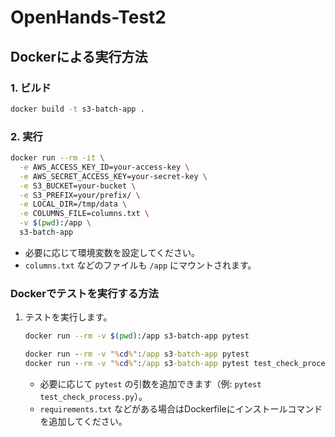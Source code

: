 # OpenHands-Test2

## Dockerによる実行方法

### 1. ビルド

```sh
docker build -t s3-batch-app .
```

### 2. 実行

```sh
docker run --rm -it \
  -e AWS_ACCESS_KEY_ID=your-access-key \
  -e AWS_SECRET_ACCESS_KEY=your-secret-key \
  -e S3_BUCKET=your-bucket \
  -e S3_PREFIX=your/prefix/ \
  -e LOCAL_DIR=/tmp/data \
  -e COLUMNS_FILE=columns.txt \
  -v $(pwd):/app \
  s3-batch-app
```

- 必要に応じて環境変数を設定してください。
- `columns.txt` などのファイルも `/app` にマウントされます。


### Dockerでテストを実行する方法

1. テストを実行します。

    ```sh
    docker run --rm -v $(pwd):/app s3-batch-app pytest
    ```

    ```cmd
    docker run --rm -v "%cd%":/app s3-batch-app pytest
    docker run --rm -v "%cd%":/app s3-batch-app pytest test_check_process.py
    ```
    - 必要に応じて `pytest` の引数を追加できます（例: `pytest test_check_process.py`）。
    - `requirements.txt` などがある場合はDockerfileにインストールコマンドを追加してください。

